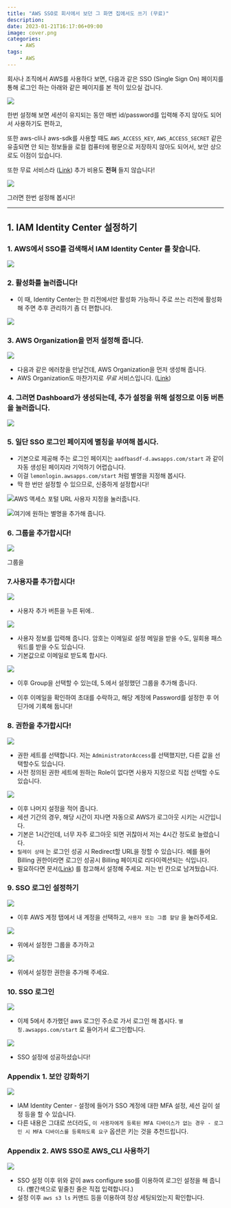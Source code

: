 ```yaml
---
title: "AWS SSO로 회사에서 보던 그 화면 집에서도 쓰기 (무료)"
description: 
date: 2023-01-21T16:17:06+09:00
image: cover.png
categories:
    - AWS
tags:
    - AWS
---
```


회사나 조직에서 AWS를 사용하다 보면, 다음과 같은 SSO (Single Sign On) 페이지를 통해 로그인 하는 아래와 같은 페이지를 본 적이 있으실 겁니다.

![](2023-01-21-23-57-37.png)

한번 설정해 보면 세션이 유지되는 동안 매번 id/password를 입력해 주지 않아도 되어서 사용하기도 편하고,

또한 aws-cli나 aws-sdk를 사용할 때도 `AWS_ACCESS_KEY`, `AWS_ACCESS_SECRET` 같은 유출되면 안 되는 정보들을 로컬 컴퓨터에 평문으로 저장하지 않아도 되어서, 보안 상으로도 이점이 있습니다.

또한 무료 서비스라 ([Link](https://aws.amazon.com/ko/iam/identity-center/faqs/)) 추가 비용도 **전혀** 들지 않습니다!

![](2023-01-22-00-05-31.png)

그러면 한번 설정해 봅시다!

---

## 1. IAM Identity Center 설정하기

### 1. AWS에서 SSO를 검색해서 IAM Identity Center 를 찾습니다.

![](2023-01-22-00-07-58.png)

### 2. 활성화를 눌러줍니다! 
- 이 때, Identity Center는 한 리전에서만 활성화 가능하니 주로 쓰는 리전에 활성화 해 주면 추후 관리하기 좀 더 편합니다.

![](2023-01-22-00-12-59.png)

### 3. AWS Organization을 먼저 설정해 줍니다.

![](2023-01-22-01-00-14.png)

- 다음과 같은 에러창을 만날건데, AWS Organization을 먼저 생성해 줍니다.
- AWS Organization도 마찬가지로 *무료* 서비스입니다. ([Link](https://docs.aws.amazon.com/ko_kr/organizations/latest/userguide/orgs_introduction.html#pricing))

### 4. 그러면 Dashboard가 생성되는데, 추가 설정을 위해 설정으로 이동 버튼을 눌러줍니다.

![](2023-01-22-00-16-22.png)

### 5. 일단 SSO 로그인 페이지에 별칭을 부여해 봅시다.
 - 기본으로 제공해 주는 로그인 페이지는 `aadfbasdf-d.awsapps.com/start` 과 같이 자동 생성된 페이지라 기억하기 어렵습니다.
 - 이걸 `lemonlogin.awsapps.com/start` 처럼 별명을 지정해 봅시다.
 - 딱 한 번만 설정할 수 있으므로, 신중하게 설정합시다!

![AWS 액세스 포털 URL 사용자 지정을 눌러줍니다.](2023-01-22-00-18-34.png)

![여기에 원하는 별명을 추가해 줍니다.](2023-01-22-00-20-02.png)

### 6. 그룹을 추가합시다!

![](2023-01-22-01-10-53.png)

그룹을 

### 7.사용자를 추가합시다!

![](2023-01-22-00-22-44.png)

- 사용자 추가 버튼을 누른 뒤에..

![](2023-01-22-00-24-25.png)

- 사용자 정보를 입력해 줍니다. 암호는 이메일로 설정 메일을 받을 수도, 일회용 패스워드를 받을 수도 있습니다.
- 기본값으로 이메일로 받도록 합시다.

![](2023-01-22-01-12-26.png)

- 이후 Group을 선택할 수 있는데, 5.에서 설정했던 그룹을 추가해 줍니다.

- 이후 이메일을 확인하여 초대를 수락하고, 해당 계정에 Password를 설정한 후 어딘가에 기록해 둡니다!

### 8. 권한을 추가합시다!

![](2023-01-22-00-51-29.png)

- 권한 세트를 선택합니다. 저는 `AdministratorAccess`를 선택했지만, 다른 값을 선택할수도 있습니다.
- 사전 정의된 권한 세트에 원하는 Role이 없다면 사용자 지정으로 직접 선택할 수도 있습니다.

![](2023-01-22-00-53-34.png)

- 이후 나머지 설정을 적어 줍니다. 
- 세션 기간의 경우, 해당 시간이 지나면 자동으로 AWS가 로그아웃 시키는 시간입니다.
- 기본은 1시간인데, 너무 자주 로그아웃 되면 귀찮아서 저는 4시간 정도로 늘렸습니다.
- `릴레이 상태` 는 로그인 성공 시 Redirect할 URL을 정할 수 있습니다. 예를 들어 Billing 권한이라면 로그인 성공시 Billing 페이지로 리다이렉션되는 식입니다.
- 필요하다면 문서([Link](https://docs.aws.amazon.com/ko_kr/singlesignon/latest/userguide/howtopermrelaystate.html)) 를 참고해서 설정해 주세요. 저는 빈 칸으로 남겨뒀습니다.


### 9. SSO 로그인 설정하기

![](2023-01-22-01-30-57.png)

- 이후 AWS 계정 탭에서 내 계정을 선택하고, `사용자 또는 그룹 할당` 을 눌러주세요.

![](2023-01-22-01-21-14.png)

- 위에서 설정한 그룹을 추가하고

![](2023-01-22-01-21-43.png)

- 위에서 설정한 권한을 추가해 주세요.

### 10. SSO 로그인

![](2023-01-22-01-33-05.png)

- 이제 5에서 추가했던 aws 로그인 주소로 가서 로그인 해 봅시다. `별칭.awsapps.com/start` 로 들어가서 로그인합니다.

![](2023-01-22-01-34-14.png)

- SSO 설정에 성공하셨습니다!


### Appendix 1. 보안 강화하기

![](2023-01-22-01-37-55.png)

- IAM Identity Center - 설정에 들어가 SSO 계정에 대한 MFA 설정, 세션 길이 설정 등을 할 수 있습니다.
- 다른 내용은 그대로 쓰더라도, `이 사용자에게 등록된 MFA 디바이스가 없는 경우 - 로그인 시 MFA 디바이스를 등록하도록 요구` 옵션은 키는 것을 추천드립니다.

### Appendix 2. AWS SSO로 AWS_CLI 사용하기

![](2023-01-22-01-47-10.png)

- SSO 설정 이후 위와 같이 aws configure sso를 이용하여 로그인 설정을 해 줍니다. (빨간색으로 밑줄친 줄은 직접 입력합니다.)
- 설정 이후 `aws s3 ls` 커맨드 등을 이용하여 정상 세팅되었는지 확인합니다. 